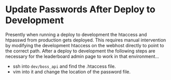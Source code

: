 # Update Passwords After Deploy to Development

Presently when running a deploy to development the htaccess and htpasswd from production gets deployed. This requires manual intervention by modifying the development htaccess on the webhost directly to point to the correct path. After a deploy to development the following steps are necessary for the leaderboard admin page to work in that environment...

- ssh into `dev/boss_api` and find the .htaccess file.
- vim into it and change the location of the password file.
